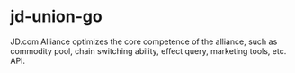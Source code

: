 # jd-union-go
JD.com Alliance optimizes the core competence of the alliance, such as commodity pool, chain switching ability, effect query, marketing tools, etc. API.
